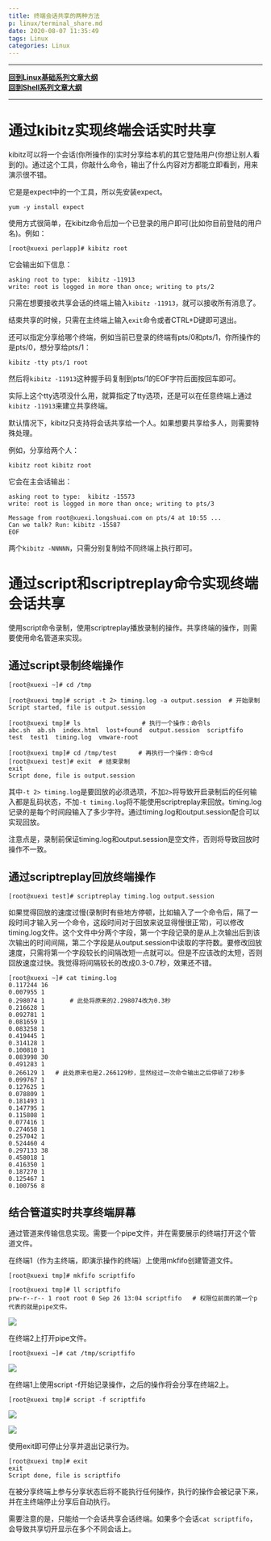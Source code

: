 ```yaml
---
title: 终端会话共享的两种方法
p: linux/terminal_share.md
date: 2020-08-07 11:35:49
tags: Linux
categories: Linux
---
```


--------

**[回到Linux基础系列文章大纲](/linux/index)**  
**[回到Shell系列文章大纲](/shell/index)**  

--------

# 通过kibitz实现终端会话实时共享

kibitz可以将一个会话(你所操作的)实时分享给本机的其它登陆用户(你想让别人看到的)。通过这个工具，你敲什么命令，输出了什么内容对方都能立即看到，用来演示很不错。

它是是expect中的一个工具，所以先安装expect。
```
yum -y install expect
```

使用方式很简单，在kibitz命令后加一个已登录的用户即可(比如你目前登陆的用户名)。例如：
```
[root@xuexi perlapp]# kibitz root
```
它会输出如下信息：
```
asking root to type:  kibitz -11913
write: root is logged in more than once; writing to pts/2
```
只需在想要接收共享会话的终端上输入`kibitz -11913`，就可以接收所有消息了。

结束共享的时候，只需在主终端上输入`exit`命令或者CTRL+D键即可退出。

还可以指定分享给哪个终端，例如当前已登录的终端有pts/0和pts/1，你所操作的是pts/0，想分享给pts/1：
```
kibitz -tty pts/1 root
```
然后将`kibitz -11913`这种握手码复制到pts/1的EOF字符后面按回车即可。

实际上这个tty选项没什么用，就算指定了tty选项，还是可以在任意终端上通过`kibitz -11913`来建立共享终端。


默认情况下，kibitz只支持将会话共享给一个人。如果想要共享给多人，则需要特殊处理。

例如，分享给两个人：
```
kibitz root kibitz root
```

它会在主会话输出：
```
asking root to type:  kibitz -15573
write: root is logged in more than once; writing to pts/3

Message from root@xuexi.longshuai.com on pts/4 at 10:55 ...
Can we talk? Run: kibitz -15587
EOF
```

两个`kibitz -NNNNN`，只需分别复制给不同终端上执行即可。

# 通过script和scriptreplay命令实现终端会话共享

使用script命令录制，使用scriptreplay播放录制的操作。共享终端的操作，则需要使用命名管道来实现。

## 通过script录制终端操作

```
[root@xuexi ~]# cd /tmp

[root@xuexi tmp]# script -t 2> timing.log -a output.session  # 开始录制
Script started, file is output.session
```

```
[root@xuexi tmp]# ls                 # 执行一个操作：命令ls
abc.sh  ab.sh  index.html  lost+found  output.session  scriptfifo  test  test1  timing.log  vmware-root
```
```
[root@xuexi tmp]# cd /tmp/test      # 再执行一个操作：命令cd
[root@xuexi test]# exit  # 结束录制
exit
Script done, file is output.session
```
其中`-t 2> timing.log`是要回放的必须选项，不加`2>`将导致开启录制后的任何输入都是乱码状态，不加`-t timing.log`将不能使用scriptreplay来回放。timing.log记录的是每个时间段输入了多少字符。通过timing.log和output.session配合可以实现回放。

注意点是，录制前保证timing.log和output.session是空文件，否则将导致回放时操作不一致。

## 通过scriptreplay回放终端操作

```
[root@xuexi test]# scriptreplay timing.log output.session
```
如果觉得回放的速度过慢(录制时有些地方停顿，比如输入了一个命令后，隔了一段时间才输入另一个命令，这段时间对于回放来说显得慢很正常)，可以修改timing.log文件。这个文件中分两个字段，第一个字段记录的是从上次输出后到该次输出的时间间隔，第二个字段是从output.session中读取的字符数。要修改回放速度，只需将第一个字段较长的间隔改短一点就可以。但是不应该改的太短，否则回放速度过快。我觉得将间隔较长的改成0.3-0.7秒，效果还不错。
```
[root@xuexi ~]# cat timing.log
0.117244 16
0.007955 1
0.298074 1       # 此处将原来的2.298074改为0.3秒
0.216628 1
0.092781 1
0.081659 1
0.083258 1
0.419445 1
0.314128 1
0.100810 1
0.083998 30
0.491283 1
0.266129 1   # 此处原来也是2.266129秒，显然经过一次命令输出之后停顿了2秒多
0.099767 1
0.127625 1
0.078809 1
0.181493 1
0.147795 1
0.115808 1
0.077416 1
0.274658 1
0.257042 1
0.524460 4
0.297133 38
0.458018 1
0.416350 1
0.187270 1
0.125467 1
0.100756 8
```


## 结合管道实时共享终端屏幕

通过管道来传输信息实现。需要一个pipe文件，并在需要展示的终端打开这个管道文件。

在终端1（作为主终端，即演示操作的终端）上使用mkfifo创建管道文件。
```
[root@xuexi tmp]# mkfifo scriptfifo

[root@xuexi tmp]# ll scriptfifo
prw-r--r-- 1 root root 0 Sep 26 13:04 scriptfifo   # 权限位前面的第一个p代表的就是pipe文件。
```

![](/img/linux/733013-20170825200421605-2073081875.png)

在终端2上打开pipe文件。
```
[root@xuexi ~]# cat /tmp/scriptfifo
```

![](/img/linux/733013-20170825200439636-531572923.png)

在终端1上使用script -f开始记录操作，之后的操作将会分享在终端2上。
```
[root@xuexi tmp]# script -f scriptfifo
```

![](/img/linux/733013-20170825200455511-557663889.png)

![](/img/linux/733013-20170825200500464-2021334641.png)


使用exit即可停止分享并退出记录行为。
```
[root@xuexi tmp]# exit
exit
Script done, file is scriptfifo
```
在被分享终端上参与分享状态后将不能执行任何操作，执行的操作会被记录下来，并在主终端停止分享后自动执行。

需要注意的是，只能给一个会话共享会话终端。如果多个会话`cat scriptfifo`，会导致共享切开显示在多个不同会话上。


